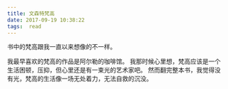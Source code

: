 ```yaml
---
title: 文森特梵高
date: 2017-09-19 10:38:22
tags:  read
---
```

书中的梵高跟我一直以来想像的不一样。

我最早喜欢的梵高的作品是阿尔勒的咖啡馆。
我那时候心里想，梵高应该是一个生活困顿，压抑，但心里还是有一束光的艺术家吧。
然而翻完整本书，我觉得没有光，梵高的生活像一场无处着力，无法自救的沉没。



